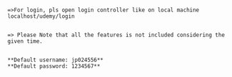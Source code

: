 ```Import "udemy.sql" with the help of phpmyadmin.

=>For login, pls open login controller like on local machine localhost/udemy/login


=> Please Note that all the features is not included considering the given time.


**Default username: jp024556**
**Default password: 1234567**
```
